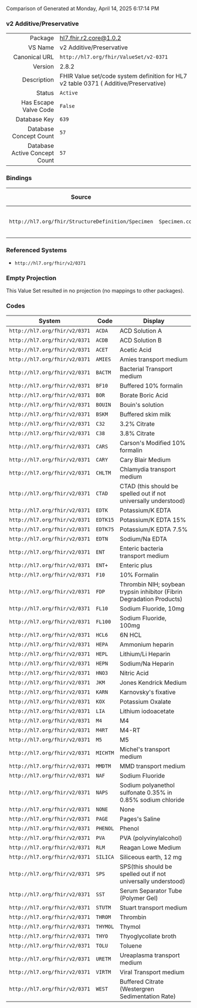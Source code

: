 Comparison of 
Generated at Monday, April 14, 2025 6:17:14 PM

### v2 Additive/Preservative

|      |     |
| ---: | --- |
| Package | hl7.fhir.r2.core@1.0.2 |
| VS Name | v2 Additive/Preservative |
| Canonical URL | `http://hl7.org/fhir/ValueSet/v2-0371` |
| Version | 2.8.2 |
| Description | FHIR Value set/code system definition for HL7 v2 table 0371 ( Additive/Preservative) |
| Status | `Active` |
| Has Escape Valve Code | `False` |
| Database Key | `639` |
| Database Concept Count | `57` |
| Database Active Concept Count | `57` |
### Bindings

| Source | Element | Binding | Strength | Element Short |
| ------ | ------- | ------- | -------- | ------------- |
| `http://hl7.org/fhir/StructureDefinition/Specimen` | `Specimen.container.additive[x]` | `http://hl7.org/fhir/ValueSet/v2-0371` | `Example` | Additive associated with container |

### Referenced Systems

* `http://hl7.org/fhir/v2/0371`
### Empty Projection

This Value Set resulted in no projection (no mappings to other packages).

### Codes

| System | Code | Display |
| ------ | ---- | ------- |
| `http://hl7.org/fhir/v2/0371` | `ACDA` | ACD Solution A |
| `http://hl7.org/fhir/v2/0371` | `ACDB` | ACD Solution B |
| `http://hl7.org/fhir/v2/0371` | `ACET` | Acetic Acid |
| `http://hl7.org/fhir/v2/0371` | `AMIES` | Amies transport medium |
| `http://hl7.org/fhir/v2/0371` | `BACTM` | Bacterial Transport medium |
| `http://hl7.org/fhir/v2/0371` | `BF10` | Buffered 10% formalin |
| `http://hl7.org/fhir/v2/0371` | `BOR` | Borate Boric Acid |
| `http://hl7.org/fhir/v2/0371` | `BOUIN` | Bouin's solution |
| `http://hl7.org/fhir/v2/0371` | `BSKM` | Buffered skim milk |
| `http://hl7.org/fhir/v2/0371` | `C32` | 3.2%  Citrate |
| `http://hl7.org/fhir/v2/0371` | `C38` | 3.8% Citrate |
| `http://hl7.org/fhir/v2/0371` | `CARS` | Carson's Modified 10% formalin |
| `http://hl7.org/fhir/v2/0371` | `CARY` | Cary Blair Medium |
| `http://hl7.org/fhir/v2/0371` | `CHLTM` | Chlamydia transport medium |
| `http://hl7.org/fhir/v2/0371` | `CTAD` | CTAD (this should be spelled out if not universally understood) |
| `http://hl7.org/fhir/v2/0371` | `EDTK` | Potassium/K EDTA |
| `http://hl7.org/fhir/v2/0371` | `EDTK15` | Potassium/K EDTA 15% |
| `http://hl7.org/fhir/v2/0371` | `EDTK75` | Potassium/K EDTA 7.5% |
| `http://hl7.org/fhir/v2/0371` | `EDTN` | Sodium/Na EDTA |
| `http://hl7.org/fhir/v2/0371` | `ENT` | Enteric bacteria transport medium |
| `http://hl7.org/fhir/v2/0371` | `ENT+` | Enteric plus |
| `http://hl7.org/fhir/v2/0371` | `F10` | 10% Formalin |
| `http://hl7.org/fhir/v2/0371` | `FDP` | Thrombin NIH; soybean trypsin inhibitor (Fibrin Degradation Products) |
| `http://hl7.org/fhir/v2/0371` | `FL10` | Sodium Fluoride, 10mg |
| `http://hl7.org/fhir/v2/0371` | `FL100` | Sodium Fluoride, 100mg |
| `http://hl7.org/fhir/v2/0371` | `HCL6` | 6N HCL |
| `http://hl7.org/fhir/v2/0371` | `HEPA` | Ammonium heparin |
| `http://hl7.org/fhir/v2/0371` | `HEPL` | Lithium/Li  Heparin |
| `http://hl7.org/fhir/v2/0371` | `HEPN` | Sodium/Na  Heparin |
| `http://hl7.org/fhir/v2/0371` | `HNO3` | Nitric Acid |
| `http://hl7.org/fhir/v2/0371` | `JKM` | Jones Kendrick Medium |
| `http://hl7.org/fhir/v2/0371` | `KARN` | Karnovsky's fixative |
| `http://hl7.org/fhir/v2/0371` | `KOX` | Potassium Oxalate |
| `http://hl7.org/fhir/v2/0371` | `LIA` | Lithium iodoacetate |
| `http://hl7.org/fhir/v2/0371` | `M4` | M4 |
| `http://hl7.org/fhir/v2/0371` | `M4RT` | M4-RT |
| `http://hl7.org/fhir/v2/0371` | `M5` | M5 |
| `http://hl7.org/fhir/v2/0371` | `MICHTM` | Michel's transport medium |
| `http://hl7.org/fhir/v2/0371` | `MMDTM` | MMD transport medium |
| `http://hl7.org/fhir/v2/0371` | `NAF` | Sodium Fluoride |
| `http://hl7.org/fhir/v2/0371` | `NAPS` | Sodium polyanethol sulfonate 0.35% in 0.85% sodium chloride |
| `http://hl7.org/fhir/v2/0371` | `NONE` | None |
| `http://hl7.org/fhir/v2/0371` | `PAGE` | Pages's Saline |
| `http://hl7.org/fhir/v2/0371` | `PHENOL` | Phenol |
| `http://hl7.org/fhir/v2/0371` | `PVA` | PVA (polyvinylalcohol) |
| `http://hl7.org/fhir/v2/0371` | `RLM` | Reagan Lowe Medium |
| `http://hl7.org/fhir/v2/0371` | `SILICA` | Siliceous earth, 12 mg |
| `http://hl7.org/fhir/v2/0371` | `SPS` | SPS(this should be spelled out if not universally understood) |
| `http://hl7.org/fhir/v2/0371` | `SST` | Serum Separator Tube (Polymer Gel) |
| `http://hl7.org/fhir/v2/0371` | `STUTM` | Stuart transport medium |
| `http://hl7.org/fhir/v2/0371` | `THROM` | Thrombin |
| `http://hl7.org/fhir/v2/0371` | `THYMOL` | Thymol |
| `http://hl7.org/fhir/v2/0371` | `THYO` | Thyoglycollate broth |
| `http://hl7.org/fhir/v2/0371` | `TOLU` | Toluene |
| `http://hl7.org/fhir/v2/0371` | `URETM` | Ureaplasma transport medium |
| `http://hl7.org/fhir/v2/0371` | `VIRTM` | Viral Transport medium |
| `http://hl7.org/fhir/v2/0371` | `WEST` | Buffered Citrate (Westergren Sedimentation Rate) |

